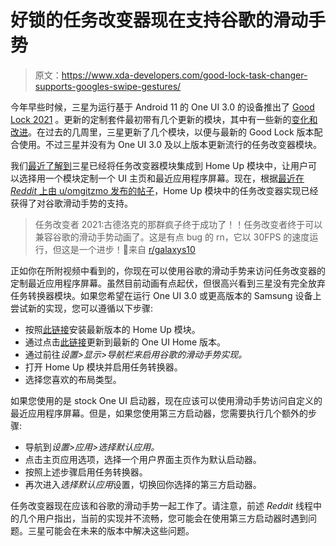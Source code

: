 # 好锁的任务改变器现在支持谷歌的滑动手势

> 原文：<https://www.xda-developers.com/good-lock-task-changer-supports-googles-swipe-gestures/>

今年早些时候，三星为运行基于 Android 11 的 One UI 3.0 的设备推出了 [Good Lock 2021](https://www.xda-developers.com/samsung-good-lock-2021-modules-one-ui-3-android-11/) 。更新的定制套件最初带有几个更新的模块，其中有一些新的[变化和改进](https://www.xda-developers.com/good-lock-2021-module-changelog-whats-new-theme-park-wonderland-navstar/)。在过去的几周里，三星更新了几个模块，以便与最新的 Good Lock 版本配合使用。不过三星并没有为 One UI 3.0 及以上版本更新流行的任务改变器模块。

我们[最近了解到](https://www.sammobile.com/news/good-lock-task-changer-is-back-but-you-might-have-trouble-finding-it/)三星已经将任务改变器模块集成到 Home Up 模块中，让用户可以选择用一个模块定制一个 UI 主页和最近应用程序屏幕。现在，根据[最近在 *Reddit* 上由 u/omgitzmo 发布的帖子](https://www.reddit.com/r/galaxys10/comments/lr9z8t/task_changer_2021_the_madlads_over_at_good_lock/)，Home Up 模块中的任务改变器实现已经获得了对谷歌滑动手势的支持。

> 任务改变者 2021:古德洛克的那群疯子终于成功了！！任务改变者终于可以兼容谷歌的滑动手势动画了。这是有点 bug 的 rn，它以 30FPS 的速度运行，但这是一个进步！🙌来自 [r/galaxys10](http://www.reddit.com/r/galaxys10)

正如你在所附视频中看到的，你现在可以使用谷歌的滑动手势来访问任务改变器的定制最近应用程序屏幕。虽然目前动画有点起伏，但很高兴看到三星没有完全放弃任务转换器模块。如果您希望在运行 One UI 3.0 或更高版本的 Samsung 设备上尝试新的实现，您可以遵循以下步骤:

*   按照[此链接](https://www.apkmirror.com/apk/samsung-electronics-co-ltd/home-up/home-up-2-0-01-9-release/home-up-2-0-01-9-android-apk-download/)安装最新版本的 Home Up 模块。
*   通过点击[此链接](https://www.apkmirror.com/apk/samsung-electronics-co-ltd/samsung-experience-home-touchwiz-home/samsung-experience-home-touchwiz-home-12-1-01-15-release/)更新到最新的 One UI Home 版本。
*   通过前往*设置>显示>导航栏来启用谷歌的滑动手势实现。*
*   打开 Home Up 模块并启用任务转换器。
*   选择您喜欢的布局类型。

如果您使用的是 stock One UI 启动器，现在应该可以使用滑动手势访问自定义的最近应用程序屏幕。但是，如果您使用第三方启动器，您需要执行几个额外的步骤:

*   导航到*设置>应用>选择默认应用。*
*   点击主页应用选项，选择一个用户界面主页作为默认启动器。
*   按照上述步骤启用任务转换器。
*   再次进入*选择默认应用*设置，切换回你选择的第三方启动器。

任务改变器现在应该和谷歌的滑动手势一起工作了。请注意，前述 *Reddit* 线程中的几个用户指出，当前的实现并不流畅，您可能会在使用第三方启动器时遇到问题。三星可能会在未来的版本中解决这些问题。